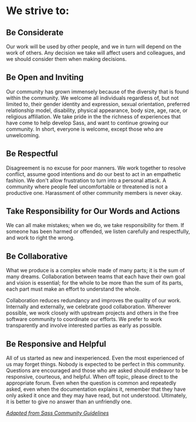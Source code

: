 # We strive to:

## Be Considerate

Our work will be used by other people, and we in turn will depend on the work of others. Any decision we take will affect users and colleagues, and we should consider them when making decisions.

## Be Open and Inviting

Our community has grown immensely because of the diversity that is found within the community. We welcome all individuals regardless of, but not limited to, their gender identity and expression, sexual orientation, preferred relationship model, disability, physical appearance, body size, age, race, or religious affiliation. We take pride in the the richness of experiences that have come to help develop Sass, and want to continue growing our community. In short, everyone is welcome, except those who are unwelcoming.

## Be Respectful

Disagreement is no excuse for poor manners. We work together to resolve conflict, assume good intentions and do our best to act in an empathetic fashion. We don't allow frustration to turn into a personal attack. A community where people feel uncomfortable or threatened is not a productive one. Harassment of other community members is never okay.

## Take Responsibility for Our Words and Actions

We can all make mistakes; when we do, we take responsibility for them. If someone has been harmed or offended, we listen carefully and respectfully, and work to right the wrong.

## Be Collaborative

What we produce is a complex whole made of many parts; it is the sum of many dreams. Collaboration between teams that each have their own goal and vision is essential; for the whole to be more than the sum of its parts, each part must make an effort to understand the whole.

Collaboration reduces redundancy and improves the quality of our work. Internally and externally, we celebrate good collaboration. Wherever possible, we work closely with upstream projects and others in the free software community to coordinate our efforts. We prefer to work transparently and involve interested parties as early as possible.

## Be Responsive and Helpful

All of us started as new and inexperienced. Even the most experienced of us may forget things. Nobody is expected to be perfect in this community. Questions are encouraged and those who are asked should endeavor to be responsive, courteous, and helpful. When off topic, please direct to the appropriate forum. Even when the question is common and repeatedly asked, even when the documentation explains it, remember that they have only asked it once and they may have read, but not understood. Ultimately, it is better to give no answer than an unfriendly one.

_[Adapted from Sass Community Guidelines](http://sass-lang.com/community-guidelines)_